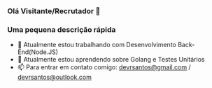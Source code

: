### Olá Visitante/Recrutador 👋

### Uma pequena descrição rápida

- 🔭 Atualmente estou trabalhando com Desenvolvimento Back-End(Node.JS)
- 🌱 Atualmente estou aprendendo sobre Golang e Testes Unitários
- 📫 Para entrar em contato comigo: devrsantos@gmail.com / devrsantos@outlook.com
